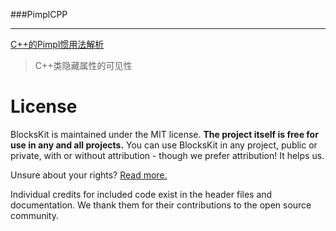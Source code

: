 ###PimplCPP

***
[C++的Pimpl惯用法解析](http://blog.csdn.net/lihao21/article/details/47610309)


>C++类隐藏属性的可见性


License
=======

BlocksKit is maintained under the MIT license.  **The project itself is free for use in any and all projects.**  You can use BlocksKit in any project, public or private, with or without attribution - though we prefer attribution! It helps us.

Unsure about your rights?  [Read more.](http://opensource.org/licenses/MIT)

Individual credits for included code exist in the header files and documentation. We thank them for their contributions to the open source community.
